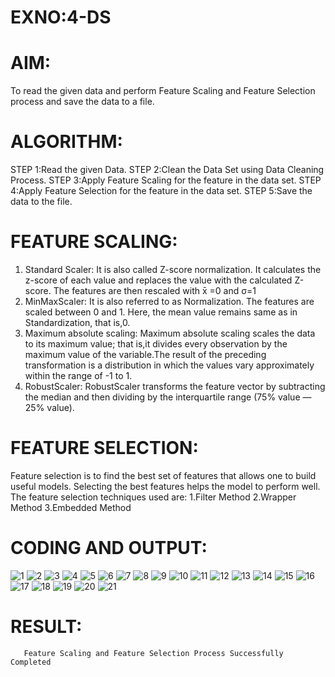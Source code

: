 # EXNO:4-DS
# AIM:
To read the given data and perform Feature Scaling and Feature Selection process and save the
data to a file.

# ALGORITHM:
STEP 1:Read the given Data.
STEP 2:Clean the Data Set using Data Cleaning Process.
STEP 3:Apply Feature Scaling for the feature in the data set.
STEP 4:Apply Feature Selection for the feature in the data set.
STEP 5:Save the data to the file.

# FEATURE SCALING:
1. Standard Scaler: It is also called Z-score normalization. It calculates the z-score of each value and replaces the value with the calculated Z-score. The features are then rescaled with x̄ =0 and σ=1
2. MinMaxScaler: It is also referred to as Normalization. The features are scaled between 0 and 1. Here, the mean value remains same as in Standardization, that is,0.
3. Maximum absolute scaling: Maximum absolute scaling scales the data to its maximum value; that is,it divides every observation by the maximum value of the variable.The result of the preceding transformation is a distribution in which the values vary approximately within the range of -1 to 1.
4. RobustScaler: RobustScaler transforms the feature vector by subtracting the median and then dividing by the interquartile range (75% value — 25% value).

# FEATURE SELECTION:
Feature selection is to find the best set of features that allows one to build useful models. Selecting the best features helps the model to perform well.
The feature selection techniques used are:
1.Filter Method
2.Wrapper Method
3.Embedded Method

# CODING AND OUTPUT:
![1](https://github.com/user-attachments/assets/c87a86ce-7954-41a2-9288-08a6f6f98488)
![2](https://github.com/user-attachments/assets/ac062541-cb18-4ed5-aaf6-01a7a87f95fa)
![3](https://github.com/user-attachments/assets/3479ac3e-8f0c-400b-9dc5-f3bc2c2f8373)
![4](https://github.com/user-attachments/assets/2a4e129b-ce3e-4f46-8b9f-f250d4a807bd)
![5](https://github.com/user-attachments/assets/fe9900bc-8bd3-45b8-bae6-5ca21aa006fc)
![6](https://github.com/user-attachments/assets/f3ead1e1-cc52-4f0f-888f-05b3a59f4423)
![7](https://github.com/user-attachments/assets/dbe07509-a48b-42b6-b113-ce44f9e93e9c)
![8](https://github.com/user-attachments/assets/ea9b1dea-4767-42f7-8104-6be969f2b887)
![9](https://github.com/user-attachments/assets/34fcd8a7-eaa6-425c-a7e9-24104a29f035)
![10](https://github.com/user-attachments/assets/fc6944b9-3353-4073-99f8-b83cab8eab03)
![11](https://github.com/user-attachments/assets/b5ca736c-640f-41ec-9b4d-19926329574e)
![12](https://github.com/user-attachments/assets/dd855b6f-3083-490c-8558-438b1e6bc77b)
![13](https://github.com/user-attachments/assets/6bb2ab81-a228-4ebe-9735-ec8a0b56bcbe)
![14](https://github.com/user-attachments/assets/a2f842bc-c16c-46ae-979d-c3bf1a3920e3)
![15](https://github.com/user-attachments/assets/1ecb39a7-35c3-4878-ad10-7d1bcaf4efc4)
![16](https://github.com/user-attachments/assets/f17661c5-606a-4e98-ab19-a9515a74dc5f)
![17](https://github.com/user-attachments/assets/7fbbd82d-ccb9-4de6-ad35-e46f2f0784bd)
![18](https://github.com/user-attachments/assets/b49343cf-eadf-4ac3-814e-e95d6e1fad8e)
![19](https://github.com/user-attachments/assets/a5eb5df0-20d6-4083-a571-6ca14ff320cc)
![20](https://github.com/user-attachments/assets/409d22b9-6352-49f9-84e6-c242e40e7582)
![21](https://github.com/user-attachments/assets/56858210-e886-4333-983d-e0b4f9855c39)


# RESULT:
       Feature Scaling and Feature Selection Process Successfully Completed
